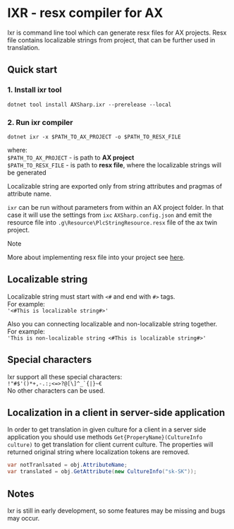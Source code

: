 # IXR - resx compiler for AX

Ixr is command line tool which can generate resx files for AX projects. Resx file contains localizable strings from project, that can be further used in translation.

## Quick start

### 1. Install ixr tool

~~~
dotnet tool install AXSharp.ixr --prerelease --local
~~~

### 2. Run ixr compiler

~~~
dotnet ixr -x $PATH_TO_AX_PROJECT -o $PATH_TO_RESX_FILE
~~~

where:  
`$PATH_TO_AX_PROJECT` - is path to **AX project**  
`$PATH_TO_RESX_FILE` - is path to **resx file**, where the localizable strings will be generated

Localizable string are exported only from string attributes and pragmas of attribute name.

`ixr` can be run without parameters from within an AX project folder. In that case it will use the settings from `ixc` `AXSharp.config.json` and emit the resource file into `.g\Resource\PlcStringResource.resx` file of the ax twin project.

>[!NOTE]
>More about implementing resx file into your project see [here](~/articles/connectors/README.md#controller-string-localization).

## Localizable string

Localizable string must start with `<#` and end with `#>` tags.  
For example:  
`'<#This is localizable string#>'`

Also you can connecting localizable and non-localizable string together.  
For example:  
`'This is non-localizable string <#This is localizable string#>'`

## Special characters

Ixr support all these special characters:  
``!"#$'()*+,-.:;<=>?@[\]^_`{|}~€``  
No other characters can be used.

## Localization in a client in server-side application

In order to get translation in given culture for a client in a server side application you should use methods `Get{ProperyName}(CultureInfo culture)` to get translation for client current culture. The properties will returned original string where localization tokens are removed.

~~~csharp
var notTranlsated = obj.AttributeName;
var translated = obj.GetAttribute(new CultureInfo("sk-SK"));
~~~

## Notes

Ixr is still in early development, so some features may be missing and bugs may occur. 